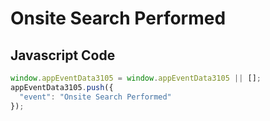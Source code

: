 # Onsite Search Performed

## Javascript Code
```js
window.appEventData3105 = window.appEventData3105 || [];
appEventData3105.push({
  "event": "Onsite Search Performed"
});
```




